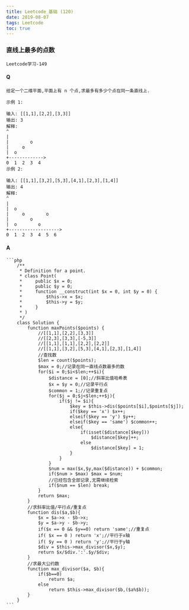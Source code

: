 ```yaml
---
title: Leetcode_基础 (120)
date: 2019-08-07
tags: Leetcode
toc: true
---
```


### 直线上最多的点数
    Leetcode学习-149

<!-- more -->

#### Q
    给定一个二维平面,平面上有 n 个点,求最多有多少个点在同一条直线上.

    示例 1:

    输入: [[1,1],[2,2],[3,3]]
    输出: 3
    解释:
    ^
    |
    |        o
    |     o
    |  o  
    +------------->
    0  1  2  3  4
    示例 2:

    输入: [[1,1],[3,2],[5,3],[4,1],[2,3],[1,4]]
    输出: 4
    解释:
    ^
    |
    |  o
    |     o        o
    |        o
    |  o        o
    +------------------->
    0  1  2  3  4  5  6

#### A
    ```php
        /**
         * Definition for a point.
         * class Point(
         *     public $x = 0;
         *     public $y = 0;
         *     function __construct(int $x = 0, int $y = 0) {
         *         $this->x = $x;
         *         $this->y = $y;
         *     }
         * )
         */
        class Solution {
            function maxPoints($points) {
                //[[1,1],[2,2],[3,3]]
                //[[2,3],[3,3],[-5,3]]
                //[[1,1],[1,1],[2,2],[2,2]]
                //[[1,1],[3,2],[5,3],[4,1],[2,3],[1,4]]
                //查找数
                $len = count($points);
                $max = 0;//记录在同一直线点数最多的数
                for($i = 0;$i<$len;++$i){
                    $distance = [0];//斜率比值哈希表
                    $x = $y = 0;//记录平行点
                    $common = 1;//记录重复点
                    for($j = 0;$j<$len;++$j){
                        if($j != $i){
                            $key = $this->dis($points[$i],$points[$j]);
                            if($key == 'x') $x++;
                            elseif($key == 'y') $y++;
                            elseif($key == 'same') $common++;
                            else{
                                if(isset($distance[$key]))
                                    $distance[$key]++;
                                else
                                    $distance[$key] = 1; 
                            }
                        }
                    }
                    $num = max($x,$y,max($distance)) + $common;
                    if($num > $max) $max = $num;
                    //已经包含全部记录,无需继续检索
                    if($num == $len) break;
                }
                return $max;
            }
            //求斜率比值/平行点/重复点
            function dis($a,$b){
                $x = $a->x - $b->x;
                $y = $a->y - $b->y;
                if($x == 0 && $y==0) return 'same';//重复点
                if( $x == 0 ) return 'x';//平行于x轴
                if( $y == 0 ) return 'y';//平行于y轴
                $div = $this->max_divisor($x,$y);
                return $x/$div.':'.$y/$div;
            }
            //求最大公约数
            function max_divisor($a, $b){
                if($b==0)
                    return $a;
                else
                    return $this->max_divisor($b,($a%$b));
            }
        }
    ```
